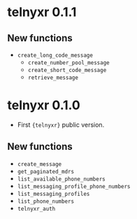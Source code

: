 # telnyxr 0.1.1

## New functions

  * `create_long_code_message`
	* `create_number_pool_message`
	* `create_short_code_message`
	* `retrieve_message`

# telnyxr 0.1.0

* First `{telnyxr}` public version.

## New functions

  * `create_message`
  * `get_paginated_mdrs`
  * `list_available_phone_numbers`
  * `list_messaging_profile_phone_numbers`
  * `list_messaging_profiles`
  * `list_phone_numbers`
  * `telnyxr_auth`
